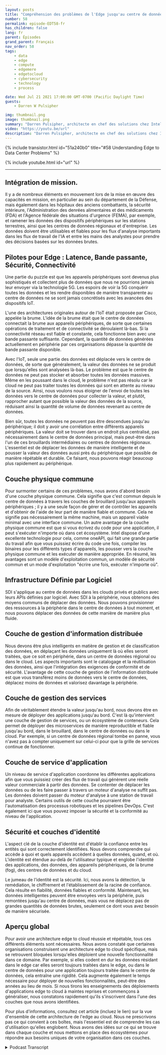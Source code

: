 ```yaml
---
layout: posts
title: "Compréhension des problèmes de l'Edge jusqu'au centre de données."
number: 58
permalink: episode-EDT58-fr
has_children: false
lang: fr
parent: Épisodes
grand_parent: Français
nav_order: 58
tags:
    - data
    - edge
    - compute
    - edgemere
    - edgetocloud
    - cybersecurity
    - technology
    - process

date: Wed Jul 21 2021 17:00:00 GMT-0700 (Pacific Daylight Time)
guests:
    - Darren W Pulsipher

img: thumbnail.png
image: thumbnail.png
summary: "Darren Pulsipher, architecte en chef des solutions chez Intel, décrit les problèmes courants rencontrés dans les architectures allant des périphériques informatiques au centre de données, qu'il a observés et discutés avec des clients du secteur public. Il expose l'architecture idéale pour résoudre ces problèmes."
video: "https://youtu.be/url"
description: "Darren Pulsipher, architecte en chef des solutions chez Intel, décrit les problèmes courants rencontrés dans les architectures allant des périphériques informatiques au centre de données, qu'il a observés et discutés avec des clients du secteur public. Il expose l'architecture idéale pour résoudre ces problèmes."
---
```


<div>
{% include transistor.html id="51a240b0" title="#58 Understanding Edge to Data Center Problems" %}

{% include youtube.html id="url" %}
</div>

---

## Intégration de mission.

Il y a de nombreux éléments en mouvement lors de la mise en œuvre des capacités en mission, en particulier au sein du département de la Défense, mais également dans les hôpitaux des anciens combattants, la sécurité intérieure, l'Administration des denrées alimentaires et des médicaments (FDA) et l'Agence fédérale des situations d'urgence (FEMA), par exemple, et ramener les données des dispositifs périphériques sur les stations terrestres, ainsi que les centres de données régionaux et d'entreprise. Les données doivent être utilisables et fiables pour les flux d'analyse importants dans les flux de travail de l'IA et entre les mains des analystes pour prendre des décisions basées sur les données brutes.

## Pilotes pour Edge : Latence, Bande passante, Sécurité, Connectivité

Une partie du puzzle est que les appareils périphériques sont devenus plus sophistiqués et collectent plus de données que nous ne pourrions jamais leur envoyer via la technologie 5G. Les espoirs de voir la 5G conquérir toutes les données et les rendre disponibles de manière transparente au centre de données ne se sont jamais concrétisés avec les avancées des dispositifs IoT.

L'une des architectures originales autour de l'IoT était proposée par Cisco, appelée la brume. L'idée de la brume était que le centre de données connectait la brume aux appareils périphériques, de sorte que certaines opérations de traitement et de connectivité se déroulaient là-bas. Si la connectivité réseau est fiable et constante, cela fonctionne bien avec une bande passante suffisante. Cependant, la quantité de données générées actuellement en périphérie par ces organisations dépasse la quantité de bande passante disponible.

Avec l'IoT, seule une partie des données est déplacée vers le centre de données, de sorte que généralement, la valeur des données ne se produit que lorsqu'elles sont analysées là-bas. Le problème est que le centre de données ne peut pas stocker et absorber toutes les données massives. Même en les poussant dans le cloud, le problème n'est pas résolu car le cloud ne peut pas traiter toutes les données qui sont en attente au niveau de la source. Ainsi, nous voulons nous éloigner de l'envoi de toutes les données vers le centre de données pour collecter la valeur, et plutôt, rapprocher autant que possible la valeur des données de la source, réduisant ainsi la quantité de volume de données revenant au centre de données.

Bien sûr, toutes les données ne peuvent pas être descendues jusqu'au périphérique; il doit y avoir une corrélation entre différents appareils périphériques. La valeur doit se trouver dans un endroit plus centralisé, pas nécessairement dans le centre de données principal, mais peut-être dans l'un de ces brouillards intermédiaires ou centres de données régionaux. L'essentiel est de déplacer les données de manière intelligente et de pousser la valeur des données aussi près du périphérique que possible de manière répétable et durable. Ce faisant, nous pouvons réagir beaucoup plus rapidement au périphérique.

## Couche physique commune

Pour surmonter certains de ces problèmes, nous avons d'abord besoin d'une couche physique commune. Cela signifie que c'est commun depuis le centre de données à travers les couches de brouillard jusqu'aux appareils périphériques ; il y a une seule façon de gérer et de contrôler les appareils et d'obtenir de l'aide de leur part de manière fiable et commune. Cela ne signifie pas nécessairement la même machine, mais un appareil viable minimal avec une interface commune. Un autre avantage de la couche physique commune est que si vous écrivez du code pour une application, il peut s'exécuter n'importe où dans cet écosystème. Intel dispose d'une excellente technologie pour cela, comme oneAPI, qui fait une grande partie du travail afin que vous puissiez écrire du code une fois, compiler les binaires pour les différents types d'appareils, les pousser vers la couche physique commune et les exécuter de manière appropriée. En résumé, les avantages sont un modèle d'exploitation commun, un modèle de sécurité commun et un mode d'exploitation "écrire une fois, exécuter n'importe où".

## Infrastructure Définie par Logiciel

SDI s'applique au centre de données dans les clouds privés et publics avec leurs APIs définies par logiciel. Avec SDI à la périphérie, nous obtenons des moyens communs de déplacer des données. Nous pouvons provisionner des ressources à la périphérie dans le centre de données à tout moment, et nous pouvons déplacer des données de cette manière de manière plus fluide.

## Couche de gestion d'information distribuée

Nous devons être plus intelligents en matière de gestion et de classification des données, en déplaçant les données uniquement là où elles seront traitées, que ce soit en périphérie, dans un centre de données régional ou dans le cloud. Les aspects importants sont le catalogage et la réutilisation des données, ainsi que l'intégration des exigences de conformité et de sécurité. L'avantage de cette couche de gestion de l'information distribuée est que vous transférez moins de données vers le centre de données, déplacez moins de données et valorisez davantage la périphérie.

## Couche de gestion des services

Afin de véritablement étendre la valeur jusqu'au bord, nous devons être en mesure de déployer des applications jusqu'au bord. C'est là qu'intervient une couche de gestion de services, ou un écosystème de conteneurs. Cela permet de déployer des microservices de manière reproductible et fiable jusqu'au bord, dans le brouillard, dans le centre de données ou dans le cloud. Par exemple, si un centre de données régional tombe en panne, vous n'avez pas à compter uniquement sur celui-ci pour que la grille de services continue de fonctionner.

## Couche de service d'application

Un niveau de service d'application coordonne les différentes applications afin que vous puissiez créer des flux de travail qui génèrent une réelle valeur commerciale à partir des données. Se contenter de déplacer les données ou de les faire passer à travers un moteur d'analyse ne suffit pas. Les données doivent passer du moteur d'analyse à une station de travail pour analyste. Certains outils de cette couche pourraient être l'automatisation des processus robotiques et les pipelines DevOps. C'est également ici que vous pouvez imposer la sécurité et la conformité au niveau de l'application.

## Sécurité et couches d'identité

L'aspect clé de la couche d'identité est d'établir la confiance entre les entités qui sont correctement identifiées. Nous devons comprendre qui accède à quoi et quels appareils accèdent à quelles données, quand, et où. L'identité est étendue au-delà de l'utilisateur typique et englobe l'identité des applications, des données, des appareils périphériques, de la brume (fog), des centres de données et du cloud.

Le jumeau de l'identité est la sécurité. Ici, nous avons la détection, la remédiation, le chiffrement et l'établissement de la racine de confiance. Cela résulte en fiabilité, données fiables et conformité. Maintenant, les données intelligentes peuvent être envoyées vers la périphérie, puis remontées jusqu'au centre de données, mais vous ne déplacez pas de grandes quantités de données brutes, seulement ce dont vous avez besoin de manière sécurisée.

## Aperçu global

Pour avoir une architecture edge to cloud réussie et répétable, tous ces différents éléments sont nécessaires. Nous avons constaté que certaines organisations construisent une architecture edge to cloud spécifique, mais se retrouvent bloquées lorsqu'elles déploient une nouvelle fonctionnalité dans ce domaine. Par exemple, si elles codent en dur les données résidant dans le edge car elles seront toujours traitées dans le edge, ou dans le centre de données pour une application toujours traitée dans le centre de données, cela entraîne une rigidité. Cela augmente également le temps nécessaire pour déployer de nouvelles fonctionnalités, peut-être des années au lieu de mois. Si nous tirons les enseignements des déploiements d'applications edge to cloud à maintes reprises et commençons à généraliser, nous constatons rapidement qu'ils s'inscrivent dans l'une des couches que nous avons identifiées.

Pour plus d'informations, consultez cet article (incluez le lien) sur la vue d'ensemble de cette architecture de l'edge au cloud. Nous ne prescrivons pas ce qui convient à ces boîtes, mais l'essentiel est de comprendre les cas d'utilisation qu'elles englobent. Nous avons des idées sur ce qui se trouve dans chaque couche et nous mettons en place des écosystèmes pour répondre aux besoins uniques de votre organisation dans ces couches.



<details>
<summary> Podcast Transcript </summary>

<p></p>

</details>
